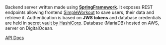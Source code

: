 Backend server written made using [**SpringFramework**](https://spring.io/). It exposes REST endpoints allowing frontend [SimpleWorkout](https://github.com/koxx4/SimpleWorkOut) to save users, their data and retrieve it. Authentication is based on **JWS tokens** and database credentials are held in [secret vault by HashiCorp](https://www.vaultproject.io/). Database (MariaDB) hosted on AWS, server on DigitalOcean.

[API Docs](https://sws-server.koxx4.me:8080/swagger-ui/)
